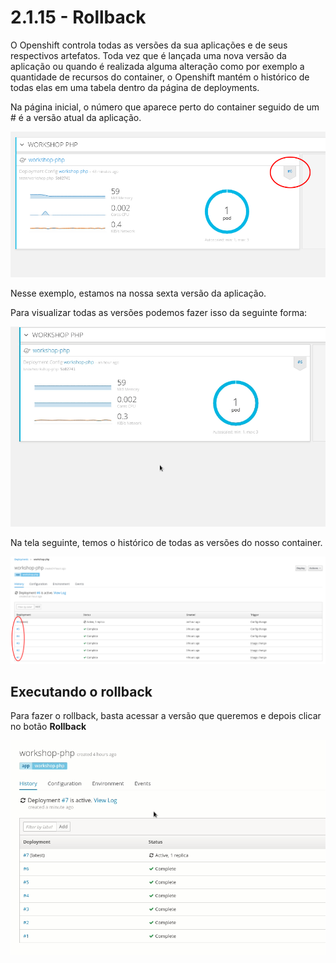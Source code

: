 # 2.1.15 - Rollback

O Openshift controla todas as versões da sua aplicações e de seus respectivos artefatos. Toda vez que é lançada uma nova versão da aplicação ou quando é realizada alguma alteração como por exemplo a quantidade de recursos do container, o Openshift mantém o histórico de todas elas em uma tabela dentro da página de deployments.

Na página inicial, o número que aparece perto do container seguido de um \# é a versão atual da aplicação.

![](../../.gitbook/assets/selection_034.png)

Nesse exemplo, estamos na nossa sexta versão da aplicação.

Para visualizar todas as versões podemos fazer isso da seguinte forma:

![](../../.gitbook/assets/abrir-deployment.gif)

Na tela seguinte, temos o histórico de todas as versões do nosso container.

![](../../.gitbook/assets/selection_035-1.png)

## Executando o rollback

Para fazer o rollback, basta acessar a versão que queremos e depois clicar no botão **Rollback**

![](../../.gitbook/assets/rollback-1.gif)

